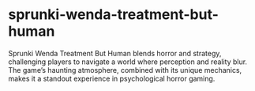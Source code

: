 # sprunki-wenda-treatment-but-human
Sprunki Wenda Treatment But Human blends horror and strategy, challenging players to navigate a world where perception and reality blur. The game’s haunting atmosphere, combined with its unique mechanics, makes it a standout experience in psychological horror gaming.  
